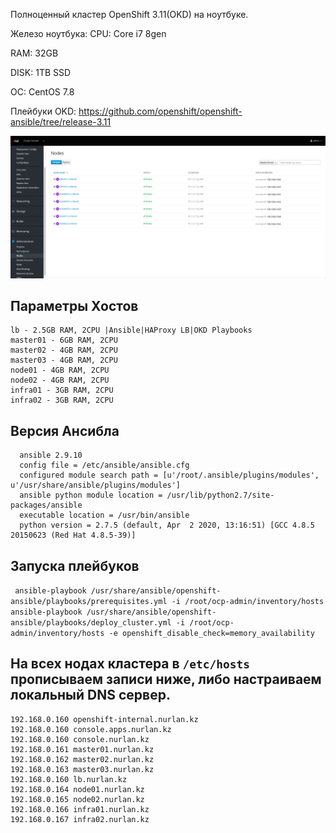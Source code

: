 Полноценный кластер OpenShift 3.11(OKD) на ноутбуке.

Железо ноутбука: 
CPU: Core i7 8gen

RAM: 32GB

DISK: 1TB SSD

ОС: CentOS 7.8


Плейбуки OKD: https://github.com/openshift/openshift-ansible/tree/release-3.11

![alt text](https://github.com/Nurlan199206/okd-3.11/blob/master/%D0%A1%D0%BD%D0%B8%D0%BC%D0%BE%D0%BA%20%D1%8D%D0%BA%D1%80%D0%B0%D0%BD%D0%B0%202020-08-16%20%D0%B2%2017.36.04.png?raw=true)

Параметры Хостов
-----------------------------------------------------------------------------------
```
lb - 2.5GB RAM, 2CPU |Ansible|HAProxy LB|OKD Playbooks
master01 - 6GB RAM, 2CPU
master02 - 4GB RAM, 2CPU
master03 - 4GB RAM, 2CPU
node01 - 4GB RAM, 2CPU
node02 - 4GB RAM, 2CPU
infra01 - 3GB RAM, 2CPU
infra02 - 3GB RAM, 2CPU
```


Версия Ансибла
------------------------------------------------------------------------------------
```
  ansible 2.9.10
  config file = /etc/ansible/ansible.cfg
  configured module search path = [u'/root/.ansible/plugins/modules', u'/usr/share/ansible/plugins/modules']
  ansible python module location = /usr/lib/python2.7/site-packages/ansible
  executable location = /usr/bin/ansible
  python version = 2.7.5 (default, Apr  2 2020, 13:16:51) [GCC 4.8.5 20150623 (Red Hat 4.8.5-39)]
```

Запуска плейбуков
------------------------------------------------------------------------------------  
``` ansible-playbook /usr/share/ansible/openshift-ansible/playbooks/prerequisites.yml -i /root/ocp-admin/inventory/hosts```
``` ansible-playbook /usr/share/ansible/openshift-ansible/playbooks/deploy_cluster.yml -i /root/ocp-admin/inventory/hosts -e openshift_disable_check=memory_availability```

На всех нодах кластера в ```/etc/hosts``` прописываем записи ниже, либо настраиваем локальный DNS сервер.
------------------------------------------------------------------------------------

```192.168.0.160 openshift-cluster.nurlan.kz
192.168.0.160 openshift-internal.nurlan.kz
192.168.0.160 console.apps.nurlan.kz
192.168.0.160 console.nurlan.kz
192.168.0.161 master01.nurlan.kz
192.168.0.162 master02.nurlan.kz
192.168.0.163 master03.nurlan.kz 
192.168.0.160 lb.nurlan.kz
192.168.0.164 node01.nurlan.kz
192.168.0.165 node02.nurlan.kz
192.168.0.166 infra01.nurlan.kz
192.168.0.167 infra02.nurlan.kz
